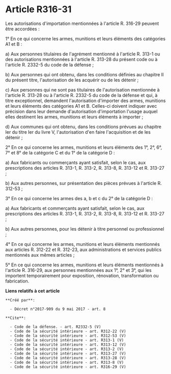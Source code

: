 # Article R316-31

Les autorisations d'importation mentionnées à l'article R. 316-29 peuvent être accordées : 

1° En ce qui concerne les armes, munitions et leurs éléments des catégories A1 et B : 

a) Aux personnes titulaires de l'agrément mentionné à l'article R. 313-1 ou des autorisations mentionnées à l'article R.
313-28 du présent code ou à l'article R. 2332-5 du code de la défense ; 

b) Aux personnes qui ont obtenu, dans les conditions définies au chapitre II du présent titre, l'autorisation de les acquérir
ou de les détenir ; 

c) Aux personnes qui ne sont pas titulaires de l'autorisation mentionnée à l'article R. 313-28 ou à l'article R. 2332-5 du
code de la défense et qui, à titre exceptionnel, demandent l'autorisation d'importer des armes, munitions et leurs éléments
des catégories A1 et B. Celles-ci doivent indiquer avec précision dans leur demande d'autorisation d'importation l'usage
auquel elles destinent les armes, munitions et leurs éléments à importer ; 

d) Aux communes qui ont obtenu, dans les conditions prévues au chapitre Ier du titre Ier du livre V, l'autorisation d'en
faire l'acquisition et de les détenir ; 

2° En ce qui concerne les armes, munitions et leurs éléments des 1°, 2°, 6°, 7° et 8° de la catégorie C et du 1° de la
catégorie D : 

a) Aux fabricants ou commerçants ayant satisfait, selon le cas, aux prescriptions des articles R. 313-1, R. 313-2, R. 313-8,
R. 313-12 et R. 313-27 ; 

b) Aux autres personnes, sur présentation des pièces prévues à l'article R. 312-53 ; 

3° En ce qui concerne les armes des a, b et c du 2° de la catégorie D : 

a) Aux fabricants et commerçants ayant satisfait, selon le cas, aux prescriptions des articles R. 313-1, R. 313-2, R. 313-8,
R. 313-12 et R. 313-27 ; 

b) Aux autres personnes, pour les détenir à titre personnel ou professionnel ; 

4° En ce qui concerne les armes, munitions et leurs éléments mentionnés aux articles R. 312-22 et R. 312-23, aux
administrations et services publics mentionnés aux mêmes articles ; 

5° En ce qui concerne les armes, munitions et leurs éléments mentionnés à l'article R. 316-29, aux personnes mentionnées aux
1°, 2° et 3°, qui les importent temporairement pour exposition, rénovation, transformation ou fabrication.

**Liens relatifs à cet article**

	**Créé par**:

	  - Décret n°2017-909 du 9 mai 2017 - art. 8

	**Cite**:

	  - Code de la défense. - art. R2332-5 (V)
	  - Code de la sécurité intérieure - art. R312-22 (V)
	  - Code de la sécurité intérieure - art. R312-53 (V)
	  - Code de la sécurité intérieure - art. R313-1 (V)
	  - Code de la sécurité intérieure - art. R313-12 (V)
	  - Code de la sécurité intérieure - art. R313-2 (V)
	  - Code de la sécurité intérieure - art. R313-27 (V)
	  - Code de la sécurité intérieure - art. R313-28 (V)
	  - Code de la sécurité intérieure - art. R313-8 (V)
	  - Code de la sécurité intérieure - art. R316-29 (V)
